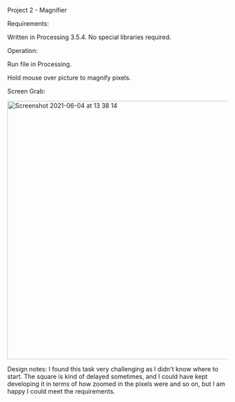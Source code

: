 Project 2 - Magnifier

Requirements:

Written in Processing 3.5.4. No special libraries required.

Operation:

Run file in Processing.

Hold mouse over picture to magnify pixels. 

Screen Grab:

<img width="592" alt="Screenshot 2021-06-04 at 13 38 14" src="https://user-images.githubusercontent.com/79255624/120804345-706f8b00-c53c-11eb-8f6a-554a2cd19472.png">

Design notes:
I found this task very challenging as I didn't know where to start. The square is kind of delayed sometimes, and I could have kept developing it in terms of how zoomed in the pixels were and so on, but I am happy I could meet the requirements. 
